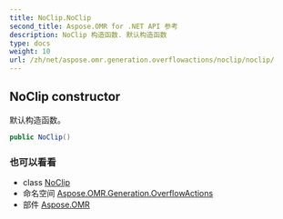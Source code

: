 ```yaml
---
title: NoClip.NoClip
second_title: Aspose.OMR for .NET API 参考
description: NoClip 构造函数. 默认构造函数
type: docs
weight: 10
url: /zh/net/aspose.omr.generation.overflowactions/noclip/noclip/
---
```

## NoClip constructor

默认构造函数。

```csharp
public NoClip()
```

### 也可以看看

* class [NoClip](../)
* 命名空间 [Aspose.OMR.Generation.OverflowActions](../../noclip/)
* 部件 [Aspose.OMR](../../../)


